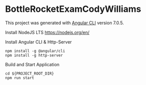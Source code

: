 # BottleRocketExamCodyWilliams

This project was generated with [Angular CLI](https://github.com/angular/angular-cli) version 7.0.5.

Install NodeJS LTS https://nodejs.org/en/

Install Angular CLI & Http-Server

```
npm install -g @angular/cli
npm install -g http-server
```

Build and Start Application

```
cd ${PROJECT_ROOT_DIR}
npm run start
```
